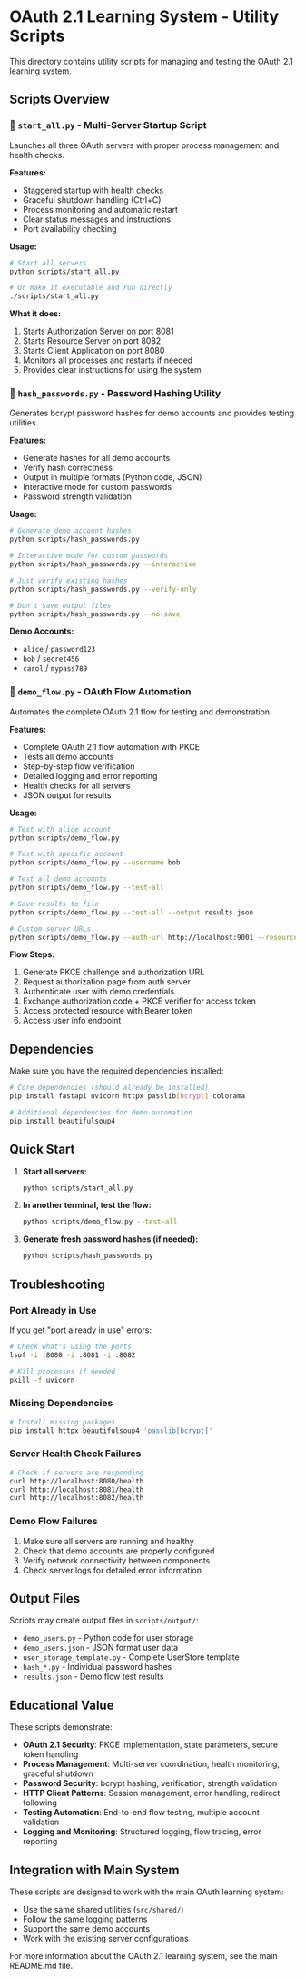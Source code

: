 # OAuth 2.1 Learning System - Utility Scripts

This directory contains utility scripts for managing and testing the OAuth 2.1 learning system.

## Scripts Overview

### 🚀 `start_all.py` - Multi-Server Startup Script

Launches all three OAuth servers with proper process management and health checks.

**Features:**
- Staggered startup with health checks
- Graceful shutdown handling (Ctrl+C)
- Process monitoring and automatic restart
- Clear status messages and instructions
- Port availability checking

**Usage:**

```bash
# Start all servers
python scripts/start_all.py

# Or make it executable and run directly
./scripts/start_all.py
```

**What it does:**
1. Starts Authorization Server on port 8081
2. Starts Resource Server on port 8082
3. Starts Client Application on port 8080
4. Monitors all processes and restarts if needed
5. Provides clear instructions for using the system

### 🔐 `hash_passwords.py` - Password Hashing Utility

Generates bcrypt password hashes for demo accounts and provides testing utilities.

**Features:**
- Generate hashes for all demo accounts
- Verify hash correctness
- Output in multiple formats (Python code, JSON)
- Interactive mode for custom passwords
- Password strength validation

**Usage:**

```bash
# Generate demo account hashes
python scripts/hash_passwords.py

# Interactive mode for custom passwords
python scripts/hash_passwords.py --interactive

# Just verify existing hashes
python scripts/hash_passwords.py --verify-only

# Don't save output files
python scripts/hash_passwords.py --no-save
```

**Demo Accounts:**
- `alice` / `password123`
- `bob` / `secret456`
- `carol` / `mypass789`

### 🧪 `demo_flow.py` - OAuth Flow Automation

Automates the complete OAuth 2.1 flow for testing and demonstration.

**Features:**
- Complete OAuth 2.1 flow automation with PKCE
- Tests all demo accounts
- Step-by-step flow verification
- Detailed logging and error reporting
- Health checks for all servers
- JSON output for results

**Usage:**

```bash
# Test with alice account
python scripts/demo_flow.py

# Test with specific account
python scripts/demo_flow.py --username bob

# Test all demo accounts
python scripts/demo_flow.py --test-all

# Save results to file
python scripts/demo_flow.py --test-all --output results.json

# Custom server URLs
python scripts/demo_flow.py --auth-url http://localhost:9001 --resource-url http://localhost:9002
```

**Flow Steps:**
1. Generate PKCE challenge and authorization URL
2. Request authorization page from auth server
3. Authenticate user with demo credentials
4. Exchange authorization code + PKCE verifier for access token
5. Access protected resource with Bearer token
6. Access user info endpoint

## Dependencies

Make sure you have the required dependencies installed:

```bash
# Core dependencies (should already be installed)
pip install fastapi uvicorn httpx passlib[bcrypt] colorama

# Additional dependencies for demo automation
pip install beautifulsoup4
```

## Quick Start

1. **Start all servers:**

   ```bash
   python scripts/start_all.py
   ```

2. **In another terminal, test the flow:**

   ```bash
   python scripts/demo_flow.py --test-all
   ```

3. **Generate fresh password hashes (if needed):**

   ```bash
   python scripts/hash_passwords.py
   ```

## Troubleshooting

### Port Already in Use
If you get "port already in use" errors:

```bash
# Check what's using the ports
lsof -i :8080 -i :8081 -i :8082

# Kill processes if needed
pkill -f uvicorn
```

### Missing Dependencies

```bash
# Install missing packages
pip install httpx beautifulsoup4 'passlib[bcrypt]'
```

### Server Health Check Failures

```bash
# Check if servers are responding
curl http://localhost:8080/health
curl http://localhost:8081/health
curl http://localhost:8082/health
```

### Demo Flow Failures
1. Make sure all servers are running and healthy
2. Check that demo accounts are properly configured
3. Verify network connectivity between components
4. Check server logs for detailed error information

## Output Files

Scripts may create output files in `scripts/output/`:
- `demo_users.py` - Python code for user storage
- `demo_users.json` - JSON format user data
- `user_storage_template.py` - Complete UserStore template
- `hash_*.py` - Individual password hashes
- `results.json` - Demo flow test results

## Educational Value

These scripts demonstrate:
- **OAuth 2.1 Security**: PKCE implementation, state parameters, secure token handling
- **Process Management**: Multi-server coordination, health monitoring, graceful shutdown
- **Password Security**: bcrypt hashing, verification, strength validation
- **HTTP Client Patterns**: Session management, error handling, redirect following
- **Testing Automation**: End-to-end flow testing, multiple account validation
- **Logging and Monitoring**: Structured logging, flow tracing, error reporting

## Integration with Main System

These scripts are designed to work with the main OAuth learning system:
- Use the same shared utilities (`src/shared/`)
- Follow the same logging patterns
- Support the same demo accounts
- Work with the existing server configurations

For more information about the OAuth 2.1 learning system, see the main README.md file.